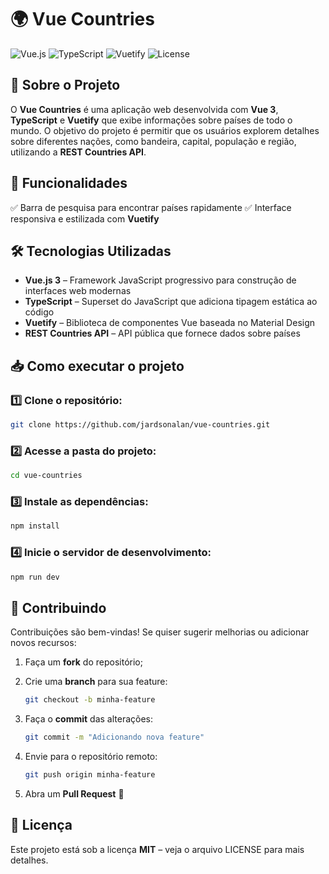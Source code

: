 # 🌍 Vue Countries

![Vue.js](https://img.shields.io/badge/Vue.js-3-green)
![TypeScript](https://img.shields.io/badge/TypeScript-4-blue)
![Vuetify](https://img.shields.io/badge/Vuetify-3-purple)
![License](https://img.shields.io/github/license/jardsonalan/vue-countries)

## 📖 Sobre o Projeto

O **Vue Countries** é uma aplicação web desenvolvida com **Vue 3**, **TypeScript** e **Vuetify** que exibe informações sobre países de todo o mundo. O objetivo do projeto é permitir que os usuários explorem detalhes sobre diferentes nações, como bandeira, capital, população e região, utilizando a **REST Countries API**.

## 🚀 Funcionalidades

✅ Barra de pesquisa para encontrar países rapidamente
✅ Interface responsiva e estilizada com **Vuetify**

## 🛠️ Tecnologias Utilizadas

- **Vue.js 3** – Framework JavaScript progressivo para construção de interfaces web modernas
- **TypeScript** – Superset do JavaScript que adiciona tipagem estática ao código
- **Vuetify** – Biblioteca de componentes Vue baseada no Material Design
- **REST Countries API** – API pública que fornece dados sobre países

## 📥 Como executar o projeto

### **1️⃣ Clone o repositório:**
```bash
git clone https://github.com/jardsonalan/vue-countries.git
```

### **2️⃣ Acesse a pasta do projeto:**
```bash
cd vue-countries
```

### **3️⃣ Instale as dependências:**
```bash
npm install
```

### **4️⃣ Inicie o servidor de desenvolvimento:**
```bash
npm run dev
```

## 📌 Contribuindo
Contribuições são bem-vindas! Se quiser sugerir melhorias ou adicionar novos recursos:
1. Faça um **fork** do repositório;
2. Crie uma **branch** para sua feature:

   ```bash
   git checkout -b minha-feature
   ```
3. Faça o **commit** das alterações:

   ```bash
   git commit -m "Adicionando nova feature"
   ```
4. Envie para o repositório remoto:

   ```bash
   git push origin minha-feature
   ```
5. Abra um **Pull Request** 🚀

## 📄 Licença
Este projeto está sob a licença **MIT** – veja o arquivo LICENSE para mais detalhes.
